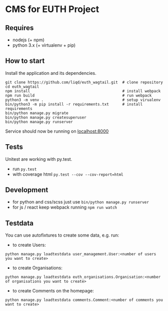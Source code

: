 # CMS for EUTH Project

## Requires

 * nodejs (+ npm)
 * python 3.x (+ virtualenv + pip)


## How to start

Install the application and its dependencies.

```
git clone https://github.com/liqd/euth_wagtail.git  # clone repository
cd euth_wagtail
npm install                                         # install webpack
npm run build                                       # run webpack
python3 -m venv .                                   # setup virualenv
bin/python3 -m pip install -r requirements.txt      # install requirements
bin/python manage.py migrate
bin/python manage.py createsuperuser
bin/python manage.py runserver
```
Service should now be running on [localhost:8000](http://localhost:8000/admin)

## Tests

Unitest are working with py.test.

 * run `py.test`
 * with coverage html `py.test --cov --cov-report=html`

## Development

 * for python and css/scss just use `bin/python manage.py runserver`
 * for js / react keep webpack running `npm run watch`

## Testdata

You can use autofixtures to create some data, e.g. run:

 * to create Users:
```
python manage.py loadtestdata user_management.User:<number of users you want to create>
```
* to create Organisations:
```
python manage.py loadtestdata euth_organisations.Organisation:<number of organisations you want to create>
```
* to create Comments on the homepage:
```
python manage.py loadtestdata comments.Comment:<number of comments you want to create>
```




